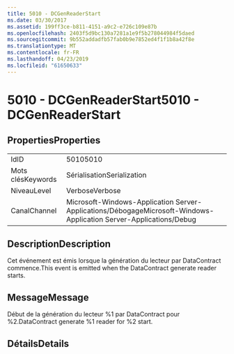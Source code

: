 ```yaml
---
title: 5010 - DCGenReaderStart
ms.date: 03/30/2017
ms.assetid: 199ff3ce-b811-4151-a9c2-e726c109e87b
ms.openlocfilehash: 2403f5d9bc130a7281a1e9f5b278044984f5daed
ms.sourcegitcommit: 9b552addadfb57fab0b9e7852ed4f1f1b8a42f8e
ms.translationtype: MT
ms.contentlocale: fr-FR
ms.lasthandoff: 04/23/2019
ms.locfileid: "61650633"
---
```

# <a name="5010---dcgenreaderstart"></a><span data-ttu-id="e09ab-102">5010 - DCGenReaderStart</span><span class="sxs-lookup"><span data-stu-id="e09ab-102">5010 - DCGenReaderStart</span></span>
## <a name="properties"></a><span data-ttu-id="e09ab-103">Properties</span><span class="sxs-lookup"><span data-stu-id="e09ab-103">Properties</span></span>  
  
|||  
|-|-|  
|<span data-ttu-id="e09ab-104">Id</span><span class="sxs-lookup"><span data-stu-id="e09ab-104">ID</span></span>|<span data-ttu-id="e09ab-105">5010</span><span class="sxs-lookup"><span data-stu-id="e09ab-105">5010</span></span>|  
|<span data-ttu-id="e09ab-106">Mots clés</span><span class="sxs-lookup"><span data-stu-id="e09ab-106">Keywords</span></span>|<span data-ttu-id="e09ab-107">Sérialisation</span><span class="sxs-lookup"><span data-stu-id="e09ab-107">Serialization</span></span>|  
|<span data-ttu-id="e09ab-108">Niveau</span><span class="sxs-lookup"><span data-stu-id="e09ab-108">Level</span></span>|<span data-ttu-id="e09ab-109">Verbose</span><span class="sxs-lookup"><span data-stu-id="e09ab-109">Verbose</span></span>|  
|<span data-ttu-id="e09ab-110">Canal</span><span class="sxs-lookup"><span data-stu-id="e09ab-110">Channel</span></span>|<span data-ttu-id="e09ab-111">Microsoft-Windows-Application Server-Applications/Débogage</span><span class="sxs-lookup"><span data-stu-id="e09ab-111">Microsoft-Windows-Application Server-Applications/Debug</span></span>|  
  
## <a name="description"></a><span data-ttu-id="e09ab-112">Description</span><span class="sxs-lookup"><span data-stu-id="e09ab-112">Description</span></span>  
 <span data-ttu-id="e09ab-113">Cet événement est émis lorsque la génération du lecteur par DataContract commence.</span><span class="sxs-lookup"><span data-stu-id="e09ab-113">This event is emitted when the DataContract generate reader starts.</span></span>  
  
## <a name="message"></a><span data-ttu-id="e09ab-114">Message</span><span class="sxs-lookup"><span data-stu-id="e09ab-114">Message</span></span>  
 <span data-ttu-id="e09ab-115">Début de la génération du lecteur %1 par DataContract pour %2.</span><span class="sxs-lookup"><span data-stu-id="e09ab-115">DataContract generate %1 reader for %2 start.</span></span>  
  
## <a name="details"></a><span data-ttu-id="e09ab-116">Détails</span><span class="sxs-lookup"><span data-stu-id="e09ab-116">Details</span></span>
